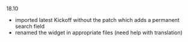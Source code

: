 18.10
- imported latest Kickoff without the patch which adds a permanent search field 
- renamed the widget in appropriate files (need help with translation)

